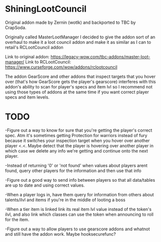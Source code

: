 # ShiningLootCouncil

Original addon made by Zernin (wotlk) and backported to TBC by CrapSoda.

Originally called MasterLootManager I decided to give the addon sort of an overhaul to make it a loot council addon and make it as similar as I can to retail's RCLootCouncil addon

Link to original addon: https://legacy-wow.com/tbc-addons/master-loot-manager/
Link to RCLootCouncil: https://www.curseforge.com/wow/addons/rclootcouncil

The addon GearScore and other addons that inspect targets that you hover over (that's how GearScore gets the player's gearscore) interferes with this addon's ability to scan for player's specs and item lvl so I recommend not using those types of addons at the same time if you want correct player specs and item levels.

# TODO

-Figure out a way to know for sure that you're getting the player's correct spec. Atm it's sometimes getting Protection for warriors instead of fury because it switches your inspection target when you hover over another player <.<. Maybe detect that the player is hovering over another player in which case we delete any info we're getting and continue onto the next player.

-Instead of returning '0' or 'not found' when values about players arent found, query other players for the information and then use that info

-Figure out a good way to send info between players so that all data/tables are up to date and using correct values.

-When a player logs in, have them query for information from others about talents/ilvl and items if you're in the middle of looting a boss

-When a tier item is linked link its real item lvl value instead of the token's ilvl, and also link which classes can use the token when announcing to roll for the item.

-Figure out a way to allow players to use gearscore addons and whatnot and still have the addon work. Maybe hooksecurefunc?
